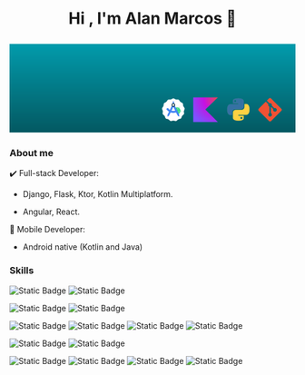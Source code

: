 <h1 align="center"><p>Hi , I'm Alan Marcos 👋</p></h1>


![Github Banner](https://github.com/codigo-alan/codigo-alan/blob/main/images/bannerGitv2.png)


### About me


✔️ Full-stack Developer:

   - Django, Flask, Ktor, Kotlin Multiplatform.

   - Angular, React.

                
📲 Mobile Developer:

   - Android native (Kotlin and Java)

### Skills


![Static Badge](https://img.shields.io/badge/Android-%233DDC84?logo=android&labelColor=white)
![Static Badge](https://img.shields.io/badge/Compose_Multiplatform-%237F52FF?logo=kotlin&labelColor=white)



![Static Badge](https://img.shields.io/badge/Django-%23092E20?logo=django&labelColor=black)
![Static Badge](https://img.shields.io/badge/Ktor-%23008FC7)  


![Static Badge](https://img.shields.io/badge/Kotlin-%237F52FF?logo=kotlin&labelColor=white) 
![Static Badge](https://img.shields.io/badge/Python-%233776AB?logo=python&labelColor=white) 
![Static Badge](https://img.shields.io/badge/Java-blue)
![Static Badge](https://img.shields.io/badge/Docker-%232496ED?logo=docker&labelColor=white)


![Static Badge](https://img.shields.io/badge/React-%2361DAFB?logo=react&labelColor=black)
![Static Badge](https://img.shields.io/badge/Angular-%230F0F11?logo=angular&labelColor=black)

![Static Badge](https://img.shields.io/badge/PostgreSQL-%234169E1?logo=postgresql&labelColor=white)
![Static Badge](https://img.shields.io/badge/MySQL-%234479A1?logo=mysql&labelColor=black)
![Static Badge](https://img.shields.io/badge/MongoDB-%2347A248?logo=mongodb&labelColor=black)
![Static Badge](https://img.shields.io/badge/Firebase-%23FFCA28?logo=firebase&labelColor=black)










